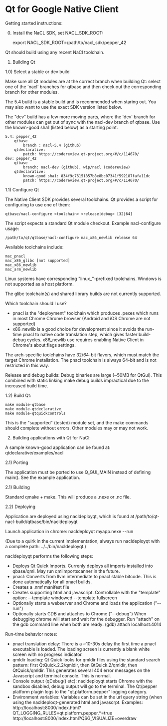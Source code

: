 # Qt for Google Native Client

Getting started instructions:

0) Install the NaCL SDK, set NACL_SDK_ROOT:

    export NACL_SDK_ROOT=/path/to/nacl_sdk/pepper_42

Qt should build using any recent NaCl toolchain.

1) Building Qt

1.0) Select a stable or dev build

Make sure all Qt modules are at the correct branch when building Qt: select one of
the 'nacl' branches for qtbase and then check out the corresponding branch for other
modules.

The 5.4 build is a stable build and is recommended when staring out. You may
also want to use the exact SDK version listed below.

The "dev" build has a few more moving parts, where the 'dev' branch for other modules
can get out of sync with the nacl-dev branch of qtbase. Use the known-good sha1 (listed
below) as a starting point.

    5.4: pepper_42
        qtbase
            branch : nacl-5.4 (github)
        qtdeclarative:
            patch: https://codereview.qt-project.org/#/c/114670/
    dev: pepper_42
        qtbase
            branch: nacl-dev (github), wip/nacl (codereview)
        qtdeclarative:
            known-good sha1: 834f9c76151857b8e8bc07341f592187fafa11dc
            patch: https://codereview.qt-project.org/#/c/114670/

1.1) Configure Qt

The Native Client SDK provides several toolchains. Qt provides a script for
configuring to use one of them:

    qtbase/nacl-configure <toolchain> <release|debug> [32|64]

The script expects a standard Qt module checkout. Example nacl-configure usage:

    /path/to/qt/qtbase/nacl-configure mac_x86_newlib release 64

Available toolchains include:

    mac_pnacl
    mac_x86_glibc [not supported]
    mac_x86_newlib
    mac_arm_newlib

Linux systems have corresponding "linux_"-prefixed toolchains. Windows is not
supported as a host platform.

The glibc toolchain(s) and shared library builds are not currently supported.

Which toolchain should I use?
* pnacl is the "deployment" toolchain which produces .pexes which runs in  most
  Chrome Chrome browser (Android and iOS Chrome are not supported)
* x86_newlib is a good choice for development since it avoids the run-time pnacl
  to native code translation step, which gives faster build-debug cycles. x86_newlib
  use requires enabling Native Client in Chrome's about:flags settings.

The arch-specific toolchains have 32/64-bit flavors, which must match the target
Chrome installation. The pnacl toolchain is always 64-bit and is not restricted
in this way.

Release and debug builds: Debug binaries are large (~50MB for QtGui). This
combined with static linking make debug builds impractical due to the increased
build time.

1.2) Build Qt:

    make module-qtbase
    make module-qtdeclarative
    make module-qtquickcontrols

This is the "supported" (tested) module set, and the make commands should complete
without errors. Other modules may or may not work.

2) Building applications with Qt for NaCl:

A sample known-good application can be found at: qtdeclarative/examples/nacl

2.1) Porting

The application must be ported to use Q_GUI_MAIN instead of defining main(). See
the example application.

2.1) Building

Standard qmake + make. This will produce a .nexe or .nc file.

2.2) Deploying

Application are deployed using nacldeployqt, which is found at /path/to/qt-nacl-build/qtbase/bin/nacldeployqt

Launch application in chrome: nacldeployqt myapp.nexe --run

(Due to a quirk in the current implementation, always run nacldeployqt with a
complete path: ../../bin/nacldeployqt.)

nacldeployqt performs the following steps:

* Deploys Qt Quick Imports. Currenly deploys all imports installed into
  qbase/qml. May run qmlimportscanner in the future.
* pnacl: Converts from llvm intermediate to pnacl stable bitcode. This is done
  automatically for all pnacl builds.
* Creates a .nmf manifest file
* Creates supporting html and javascript. Controllable with the "template" option:
      --template windowed
      --template fullscreen
* Optionally starts a webserver and Chrome and loads the application ("--run")
* Optionally starts GDB and attaches to Chrome ("--debug")
  When debugging chrome will start and wait for the debugger. Run "attach" on
  the gdb command line when both are ready:
       (gdb) attach localhost:4014

Run-time behavior notes:
* pnacl translation delay: There is a ~10-30s delay the first time a pnacl
  executable is loaded. The loading screen is currently a blank white screen
  with no  progress indicator.
* qmldir loading: Qt Quick looks for qmldir files using the standard search pattern:
  first QtQuick.2.2/qmldir, then QtQuick.2/qmldir, then QtQuick/qmldir. This
  generates several 404 error messages on the Javascript and terminal console.
  This is normal.
* Console output (qDebug() etc): nacldeployqt starts Chrome with the sandbox disabled,
  debug output will go to the terminal. The Qt/pepper platform plugin logs to the
  "qt.platform.pepper" logging category.
* Environment variables: Variables can be set in the url query string (when using
  the nacldeploqt-generated html and javascrpt. Examples:
    http://localhost:8000/index.html?QT_LOGGING_RULES=qt.platform.pepper.*=true
    http://localhost:8000/index.html?QSG_VISUALIZE=overdraw
